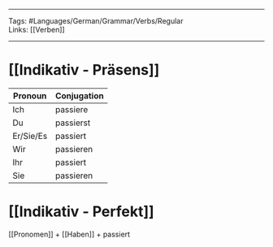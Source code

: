 ___
Tags: #Languages/German/Grammar/Verbs/Regular  
Links: [[Verben]]
___
# [[Indikativ - Präsens]]
Pronoun|Conjugation
------------ | ------------
Ich | passiere
Du | passierst
Er/Sie/Es | passiert
Wir | passieren
Ihr | passiert
Sie | passieren


# [[Indikativ - Perfekt]]
[[Pronomen]] + [[Haben]] + passiert